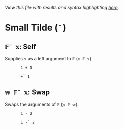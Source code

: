 *View this file with results and syntax highlighting [here](https://mlochbaum.github.io/BQN/help/self_swap.html).*

# Small Tilde (`˜`)
    
## `𝔽˜ 𝕩`: Self
    
Supplies `𝕩` as a left argument to `𝔽` (`𝕩 𝔽 𝕩`).
    
           1 + 1

           +˜ 1

    
    
## `𝕨 𝔽˜ 𝕩`: Swap
    
Swaps the arguments of `𝔽` (`𝕩 𝔽 𝕨`).
    
           1 - 2

           1 -˜ 2

    
